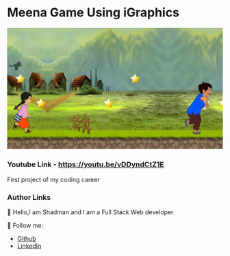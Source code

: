 # Meena Game Using iGraphics
    
<img src="ss.png"/>  

### Youtube Link - https://youtu.be/vDDyndCtZ1E



First project of my coding career
<br/>



### Author Links  

👋 Hello,I am Shadman and I am a Full Stack Web developer  

🚀 Follow me:  


  - [Github](https://github.com/sakibshadman19)
  - [LinkedIn](https://www.linkedin.com/in/shadmansakib1/)
 
  


<!-- all link is here -->
